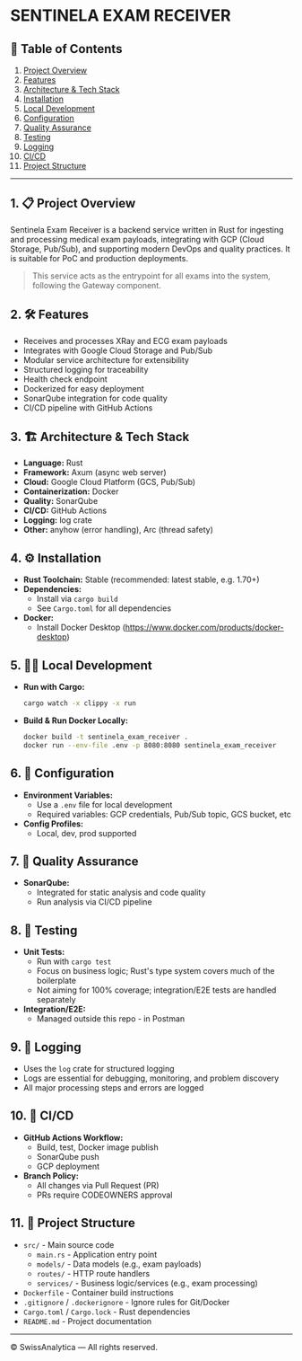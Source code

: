 # SENTINELA EXAM RECEIVER

## 📑 Table of Contents
1. [Project Overview](#project-overview)
2. [Features](#features)
3. [Architecture & Tech Stack](#architecture--tech-stack)
4. [Installation](#installation)
5. [Local Development](#local-development)
6. [Configuration](#configuration)
7. [Quality Assurance](#quality-assurance)
8. [Testing](#testing)
9. [Logging](#logging)
10. [CI/CD](#cicd)
11. [Project Structure](#project-structure)

---

## 1. 📋 Project Overview
Sentinela Exam Receiver is a backend service written in Rust for ingesting and processing medical exam payloads, integrating with GCP (Cloud Storage, Pub/Sub), and supporting modern DevOps and quality practices. It is suitable for PoC and production deployments.

> This service acts as the entrypoint for all exams into the system, following the Gateway component.

## 2. 🛠️ Features
- Receives and processes XRay and ECG exam payloads
- Integrates with Google Cloud Storage and Pub/Sub
- Modular service architecture for extensibility
- Structured logging for traceability
- Health check endpoint
- Dockerized for easy deployment
- SonarQube integration for code quality
- CI/CD pipeline with GitHub Actions

## 3. 🏗️ Architecture & Tech Stack
- **Language:** Rust
- **Framework:** Axum (async web server)
- **Cloud:** Google Cloud Platform (GCS, Pub/Sub)
- **Containerization:** Docker
- **Quality:** SonarQube
- **CI/CD:** GitHub Actions
- **Logging:** log crate
- **Other:** anyhow (error handling), Arc (thread safety)

## 4. ⚙️ Installation
- **Rust Toolchain:** Stable (recommended: latest stable, e.g. 1.70+)
- **Dependencies:**
  - Install via `cargo build`
  - See `Cargo.toml` for all dependencies
- **Docker:**
  - Install Docker Desktop (https://www.docker.com/products/docker-desktop)

## 5. 🧑‍💻 Local Development
- **Run with Cargo:**
  ```sh
  cargo watch -x clippy -x run
  ```
- **Build & Run Docker Locally:**
  ```sh
  docker build -t sentinela_exam_receiver .
  docker run --env-file .env -p 8080:8080 sentinela_exam_receiver
  ```

## 6. 📝 Configuration
- **Environment Variables:**
  - Use a `.env` file for local development
  - Required variables: GCP credentials, Pub/Sub topic, GCS bucket, etc
- **Config Profiles:**
  - Local, dev, prod supported 

## 7. 🧪 Quality Assurance
- **SonarQube:**
  - Integrated for static analysis and code quality
  - Run analysis via CI/CD pipeline

## 8. 🧪 Testing
- **Unit Tests:**
  - Run with `cargo test`
  - Focus on business logic; Rust's type system covers much of the boilerplate
  - Not aiming for 100% coverage; integration/E2E tests are handled separately
- **Integration/E2E:**
  - Managed outside this repo - in Postman

## 9. 📜 Logging
- Uses the `log` crate for structured logging
- Logs are essential for debugging, monitoring, and problem discovery
- All major processing steps and errors are logged

## 10. 🚀 CI/CD
- **GitHub Actions Workflow:**
  - Build, test, Docker image publish
  - SonarQube push
  - GCP deployment
- **Branch Policy:**
  - All changes via Pull Request (PR)
  - PRs require CODEOWNERS approval

## 11. 📂 Project Structure
- `src/` - Main source code
  - `main.rs` - Application entry point
  - `models/` - Data models (e.g., exam payloads)
  - `routes/` - HTTP route handlers
  - `services/` - Business logic/services (e.g., exam processing)
- `Dockerfile` - Container build instructions
- `.gitignore` / `.dockerignore` - Ignore rules for Git/Docker
- `Cargo.toml` / `Cargo.lock` - Rust dependencies
- `README.md` - Project documentation

---

© SwissAnalytica — All rights reserved.
